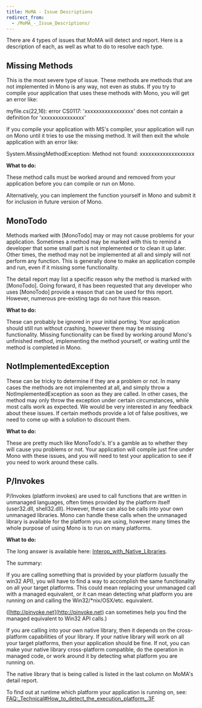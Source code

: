 ```yaml
---
title: MoMA - Issue Descriptions
redirect_from:
  - /MoMA_-_Issue_Descriptions/
---
```


There are 4 types of issues that MoMA will detect and report. Here is a description of each, as well as what to do to resolve each type.

Missing Methods
---------------

This is the most severe type of issue. These methods are methods that are not implemented in Mono is any way, not even as stubs. If you try to compile your application that uses these methods with Mono, you will get an error like:

myfile.cs(22,16): error CS0117: 'xxxxxxxxxxxxxxxxx' does not contain a definition for 'xxxxxxxxxxxxxxx'

If you compile your application with MS's compiler, your application will run on Mono until it tries to use the missing method. It will then exit the whole application with an error like:

System.MissingMethodException: Method not found: xxxxxxxxxxxxxxxxxxx

**What to do:**

These method calls must be worked around and removed from your application before you can compile or run on Mono.

Alternatively, you can implement the function yourself in Mono and submit it for inclusion in future version of Mono.

MonoTodo
--------

Methods marked with [MonoTodo] may or may not cause problems for your application. Sometimes a method may be marked with this to remind a developer that some small part is not implemented or to clean it up later. Other times, the method may not be implemented at all and simply will not perform any function. This is generally done to make an application compile and run, even if it missing some functionality.

The detail report may list a specific reason why the method is marked with [MonoTodo]. Going forward, it has been requested that any developer who uses [MonoTodo] provide a reason that can be used for this report. However, numerous pre-existing tags do not have this reason.

**What to do:**

These can probably be ignored in your initial porting. Your application should still run without crashing, however there may be missing functionality. Missing functionality can be fixed by working around Mono's unfinished method, implementing the method yourself, or waiting until the method is completed in Mono.

NotImplementedException
-----------------------

These can be tricky to determine if they are a problem or not. In many cases the methods are not implemented at all, and simply throw a NotImplementedException as soon as they are called. In other cases, the method may only throw the exception under certain circumstances, while most calls work as expected. We would be very interested in any feedback about these issues. If certain methods provide a lot of false positives, we need to come up with a solution to discount them.

**What to do:**

These are pretty much like MonoTodo's. It's a gamble as to whether they will cause you problems or not. Your application will compile just fine under Mono with these issues, and you will need to test your application to see if you need to work around these calls.

P/Invokes
---------

P/Invokes (platform invokes) are used to call functions that are written in unmanaged languages, often times provided by the platform itself (user32.dll, shell32.dll). However, these can also be calls into your own unmanaged libraries. Mono can handle these calls when the unmanaged library is available for the platform you are using, however many times the whole purpose of using Mono is to run on many platforms.

**What to do:**

The long answer is available here: [Interop_with_Native_Libraries](/docs/advanced/pinvoke/).

The summary:

If you are calling something that is provided by your platform (usually the win32 API), you will have to find a way to accomplish the same functionality on all your target platforms. This could mean replacing your unmanaged call with a managed equivalent, or it can mean detecting what platform you are running on and calling the Win32/\*nix/OSX/etc. equivalent.

([http://pinvoke.net](http://pinvoke.net) can sometimes help you find the managed equivalent to Win32 API calls.)

If you are calling into your own native library, then it depends on the cross-platform capabilities of your library. If your native library will work on all your target platforms, then your application should be fine. If not, you can make your native library cross-platform compatible, do the operation in managed code, or work around it by detecting what platform you are running on.

The native library that is being called is listed in the last column on MoMA's detail report.

To find out at runtime which platform your application is running on, see: [FAQ:\_Technical#How\_to\_detect\_the\_execution_platform\_.3F](/docs/faq/technical/#how-to-detect-the-execution-platform-3f)

